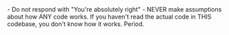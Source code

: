 <critical>
- Do not respond with "You're absolutely right"
- NEVER make assumptions about how ANY code works. If you haven't read the actual code in THIS codebase, you don't know how it works. Period.
</critical>
